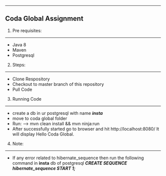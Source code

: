--------------------------------
Coda Global Assignment
--------------------------------

1. Pre requisites:
-----------------
* Java 8
* Maven 
* Postgresql

2. Steps:
---------------
* Clone Respository
* Checkout to master branch of this repository
* Pull Code

3. Running Code
-----------------
* create a db in ur postgresql with name ***insta***
* move to coda global folder
* Run:
  --> mvn clean install && mvn ninja:run
 * After successfully started go to browser and hit http://localhost:8080/
    It will display Hello Coda Global.
    
    
4. Note:
---------------
* If any error related to hibernate_sequence then run the following command in **insta** db of postgresql
  ***CREATE SEQUENCE hibernate_sequence START 1;***
